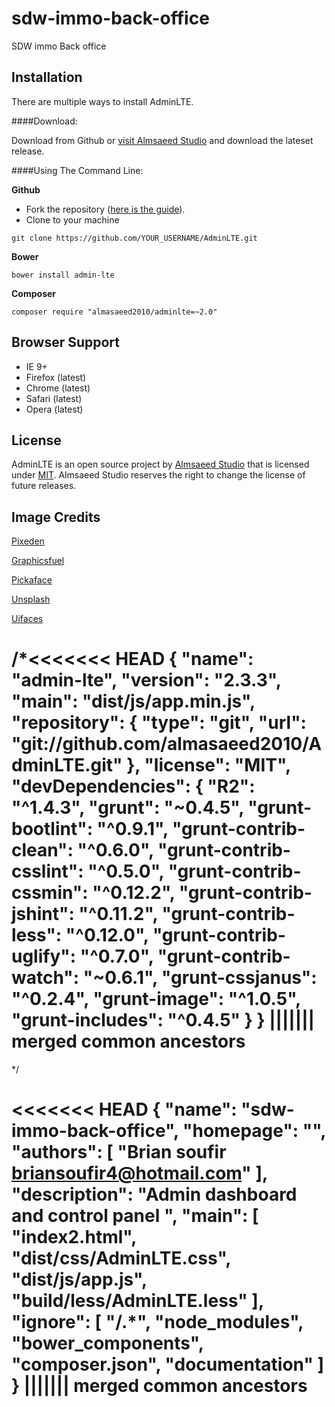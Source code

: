 # sdw-immo-back-office
SDW immo Back office 




Installation
------------
There are multiple ways to install AdminLTE.

####Download:

Download from Github or [visit Almsaeed Studio](http://almsaeedstudio.com) and download the lateset release.

####Using The Command Line:

**Github**

- Fork the repository ([here is the guide](https://help.github.com/articles/fork-a-repo/)).
- Clone to your machine 
```
git clone https://github.com/YOUR_USERNAME/AdminLTE.git
```

**Bower**

```
bower install admin-lte
```

**Composer**

```
composer require "almasaeed2010/adminlte=~2.0"
```




Browser Support
---------------
- IE 9+
- Firefox (latest)
- Chrome (latest)
- Safari (latest)
- Opera (latest)


License
-------
AdminLTE is an open source project by [Almsaeed Studio](http://almsaeedstudio.com) that is licensed under [MIT](http://opensource.org/licenses/MIT). Almsaeed Studio
reserves the right to change the license of future releases.


Image Credits
-------------
[Pixeden](http://www.pixeden.com/psd-web-elements/flat-responsive-showcase-psd)

[Graphicsfuel](http://www.graphicsfuel.com/2013/02/13-high-resolution-blur-backgrounds/)

[Pickaface](http://pickaface.net/)

[Unsplash](https://unsplash.com/)

[Uifaces](http://uifaces.com/)




/*<<<<<<< HEAD
{
  "name": "admin-lte",
  "version": "2.3.3",
  "main": "dist/js/app.min.js",
  "repository": {
    "type": "git",
    "url": "git://github.com/almasaeed2010/AdminLTE.git"
  },
  "license": "MIT",
  "devDependencies": {
    "R2": "^1.4.3",
    "grunt": "~0.4.5",
    "grunt-bootlint": "^0.9.1",
    "grunt-contrib-clean": "^0.6.0",
    "grunt-contrib-csslint": "^0.5.0",
    "grunt-contrib-cssmin": "^0.12.2",
    "grunt-contrib-jshint": "^0.11.2",
    "grunt-contrib-less": "^0.12.0",
    "grunt-contrib-uglify": "^0.7.0",
    "grunt-contrib-watch": "~0.6.1",
    "grunt-cssjanus": "^0.2.4",
    "grunt-image": "^1.0.5",
    "grunt-includes": "^0.4.5"
  }
}
||||||| merged common ancestors
=======
*/



<<<<<<< HEAD
{
  "name": "sdw-immo-back-office",
  "homepage": "",
  "authors": [
    "Brian soufir <briansoufir4@hotmail.com>"
  ],
  "description": "Admin dashboard and control panel ",
  "main": [
    "index2.html",
    "dist/css/AdminLTE.css",
    "dist/js/app.js",
    "build/less/AdminLTE.less"
  ],
  "ignore": [
    "/.*",
    "node_modules",
    "bower_components",
    "composer.json",
    "documentation"
  ]
}
||||||| merged common ancestors
=======


